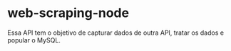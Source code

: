 # web-scraping-node
Essa API tem o objetivo de capturar dados de outra API, tratar os dados e popular o MySQL.
